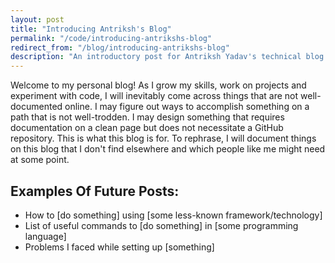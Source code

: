 ```yaml
---
layout: post
title: "Introducing Antriksh's Blog"
permalink: "/code/introducing-antrikshs-blog"
redirect_from: "/blog/introducing-antrikshs-blog"
description: "An introductory post for Antriksh Yadav's technical blog."
---
```


Welcome to my personal blog! As I grow my skills, work on projects and experiment with code, I will inevitably come across things that are not well-documented online. I may figure out ways to accomplish something on a path that is not well-trodden. I may design something that requires documentation on a clean page but does not necessitate a GitHub repository. This is what this blog is for. To rephrase, I will document things on this blog that I don't find elsewhere and which people like me might need at some point.

## Examples Of Future Posts:

* How to [do something] using [some less-known framework/technology]
* List of useful commands to [do something] in [some programming language]
* Problems I faced while setting up [something]